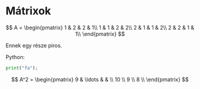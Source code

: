 # Mátrixok
$$
A = \begin{pmatrix}  
1 & 2 & 2 & 1\\  
1 & 1 & 2 & 2\\
2 & 1 & 1 & 2\\
2 & 2 & 1 & 1\\  
\end{pmatrix}
$$

Ennek egy <span style="bgcolor:red">része</span> piros.

Python:

```python
print("fa");
```

$$
A^2 = \begin{pmatrix}  
9 & \ldots & & \\  
10 \\
9 \\
8 \\  
\end{pmatrix}
$$
<!--stackedit_data:
eyJoaXN0b3J5IjpbLTg5OTgxOTkwOSwyODg4MDYzMTQsODQ2Mz
Q3ODg5XX0=
-->